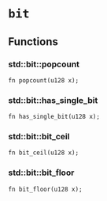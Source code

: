 # `bit`


## Functions

### **std::bit::popcount**


```pat
fn popcount(u128 x);
```
### **std::bit::has_single_bit**


```pat
fn has_single_bit(u128 x);
```
### **std::bit::bit_ceil**


```pat
fn bit_ceil(u128 x);
```
### **std::bit::bit_floor**


```pat
fn bit_floor(u128 x);
```
